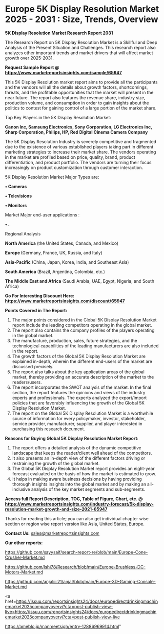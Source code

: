 # Europe 5K Display Resolution Market 2025 - 2031 : Size, Trends, Overview

<strong>5K Display Resolution Market Research Report 2031</strong>

The Research Report on 5K Display Resolution Market is a Skillful and Deep Analysis of the Present Situation and Challenges. This research report also analyzes other important trends and market drivers that will affect market growth over 2025-2031.

<strong>Request Sample Report @ <a href=https://www.marketreportsinsights.com/sample/65947>https://www.marketreportsinsights.com/sample/65947</a></strong>

This 5K Display Resolution market report aims to provide all the participants and the vendors will all the details about growth factors, shortcomings, threats, and the profitable opportunities that the market will present in the near future. The report also features the revenue share, industry size, production volume, and consumption in order to gain insights about the politics to contest for gaining control of a large portion of the market share.

Top Key Players in the 5K Display Resolution Market:

<strong>Canon Inc, Samsung Electronics, Sony Corporation, LG Electronics Inc, Sharp Corporation, Philips, HP, Red Digital Cinema Camera Company</strong>

The 5K Display Resolution Industry is severely competitive and fragmented due to the existence of various established players taking part in different marketing strategies to increase their market share. The vendors operating in the market are profiled based on price, quality, brand, product differentiation, and product portfolio. The vendors are turning their focus increasingly on product customization through customer interaction.

5K Display Resolution Market Major Types are:

<strong>• Cameras

• Televisions

• Monitors</strong>

Market Major end-user applications :

<strong>• .</strong>

Regional Analysis

</u><strong><b>North America</b></strong> (the United States, Canada, and Mexico)

<strong><b>Europe </b></strong>(Germany, France, UK, Russia, and Italy)

<strong><b>Asia-Pacific</b></strong> (China, Japan, Korea, India, and Southeast Asia)

<strong><b>South America</b></strong> (Brazil, Argentina, Colombia, etc.)

<strong><b>The Middle East and Africa</b></strong> (Saudi Arabia, UAE, Egypt, Nigeria, and South Africa)

<strong>Go For Interesting Discount Here: <a href=https://www.marketreportsinsights.com/discount/65947>https://www.marketreportsinsights.com/discount/65947</a></strong>

<strong>Points Covered in The Report:</strong>
<ol>
  <li>The major points considered in the Global 5K Display Resolution Market report include the leading competitors operating in the global market.</li>
  <li>The report also contains the company profiles of the players operating in the global market.</li>
  <li>The manufacture, production, sales, future strategies, and the technological capabilities of the leading manufacturers are also included in the report.</li>
  <li>The growth factors of the Global 5K Display Resolution Market are explained in-depth, wherein the different end-users of the market are discussed precisely.</li>
  <li>The report also talks about the key application areas of the global market, thereby providing an accurate description of the market to the readers/users.</li>
  <li>The report incorporates the SWOT analysis of the market. In the final section, the report features the opinions and views of the industry experts and professionals. The experts analyzed the export/import policies that are favorably influencing the growth of the Global 5K Display Resolution Market.</li>
  <li>The report on the Global 5K Display Resolution Market is a worthwhile source of information for every policymaker, investor, stakeholder, service provider, manufacturer, supplier, and player interested in purchasing this research document.</li>
</ol>
<strong>Reasons for Buying Global 5K Display Resolution Market Report:</strong>

<ol>
  <li>The report offers a detailed analysis of the dynamic competitive landscape that keeps the reader/client well ahead of the competitors.</li>
  <li>It also presents an in-depth view of the different factors driving or restraining the growth of the global market.</li>
  <li>The Global 5K Display Resolution Market report provides an eight-year forecast evaluated on the basis of how the market is estimated to grow.</li>
  <li>It helps in making aware business decisions by having providing thorough insights insights into the global market and by making an all-inclusive analysis of the key market segments and sub-segments.</li>
</ol>
<strong>Access full Report Description, TOC, Table of Figure, Chart, etc. @ <a href=https://www.marketreportsinsights.com/industry-forecast/5k-display-resolution-market-growth-and-size-2021-65947>https://www.marketreportsinsights.com/industry-forecast/5k-display-resolution-market-growth-and-size-2021-65947</a></strong>


Thanks for reading this article; you can also get individual chapter wise section or region wise report version like Asia, United States, Europe.

<strong>Contact Us:</strong>
sales@marketreportsinsights.com

<strong>Our other reports:</strong>

<a href=https://github.com/sayysaif/search-report-re/blob/main/Europe-Cone-Crusher-Market.md>https://github.com/sayysaif/search-report-re/blob/main/Europe-Cone-Crusher-Market.md</a>

<a href=https://github.com/Ishi78/Research/blob/main/Europe-Brushless-DC-Motors-Market.md>https://github.com/Ishi78/Research/blob/main/Europe-Brushless-DC-Motors-Market.md</a>

<a href=https://github.com/anjaliiii21/anjal/blob/main/Europe-3D-Gaming-Console-Market.md>https://github.com/anjaliiii21/anjal/blob/main/Europe-3D-Gaming-Console-Market.md</a>

<a href=https://issuu.com/reportsinsights24/docs/europedirectdrinkingmachinemarket2025companyovervi?cta=post-publish-view-live>https://issuu.com/reportsinsights24/docs/europedirectdrinkingmachinemarket2025companyovervi?cta=post-publish-view-live</a>

<a href=https://ameblo.jp/manmeetsigh/entry-12886969914.html>https://ameblo.jp/manmeetsigh/entry-12886969914.html</a>"
